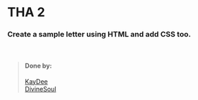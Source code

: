 # THA 2

### Create a sample letter using HTML and add CSS too.

<br>

> #### Done by:
> [KayDee](https://github.com/kaydee0502/devsnest-frontend/tree/master/THA2) <br>
>[DivineSoul](https://github.com/CodeBlooded-RahulMaurya/Devsnest-WebDev/tree/main/Day-02-CSS)

